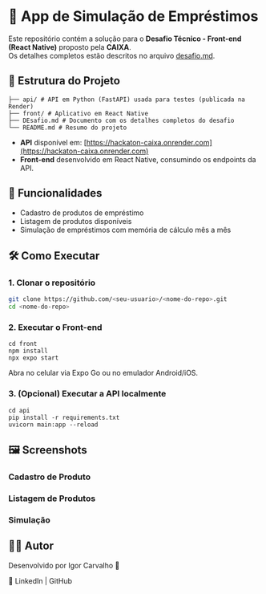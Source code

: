 # 📱 App de Simulação de Empréstimos

Este repositório contém a solução para o **Desafio Técnico - Front-end (React Native)** proposto pela **CAIXA**.  
Os detalhes completos estão descritos no arquivo [desafio.md](./desafio.md).

## 📂 Estrutura do Projeto

```
├── api/ # API em Python (FastAPI) usada para testes (publicada na Render)
├── front/ # Aplicativo em React Native
├── DEsafio.md # Documento com os detalhes completos do desafio
└── README.md # Resumo do projeto
```

- **API** disponível em: [https://hackaton-caixa.onrender.com](https://hackaton-caixa.onrender.com)  
- **Front-end** desenvolvido em React Native, consumindo os endpoints da API.  

## 🎯 Funcionalidades

- Cadastro de produtos de empréstimo  
- Listagem de produtos disponíveis  
- Simulação de empréstimos com memória de cálculo mês a mês  

## 🛠 Como Executar

### 1. Clonar o repositório

```bash
git clone https://github.com/<seu-usuario>/<nome-do-repo>.git
cd <nome-do-repo>
```

### 2. Executar o Front-end
```
cd front
npm install
npx expo start
```

Abra no celular via Expo Go ou no emulador Android/iOS.

### 3. (Opcional) Executar a API localmente
```
cd api
pip install -r requirements.txt
uvicorn main:app --reload
```

## 🖼️ Screenshots
### Cadastro de Produto

### Listagem de Produtos

### Simulação

## 👨‍💻 Autor

Desenvolvido por Igor Carvalho 🚀

🔗 LinkedIn
 | GitHub
